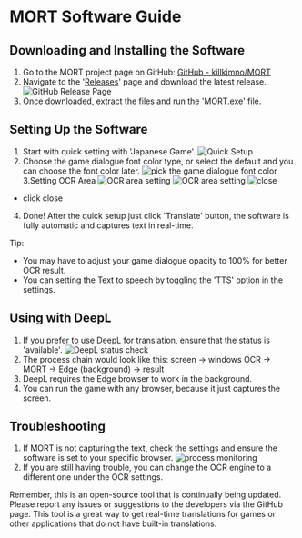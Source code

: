 # MORT Software Guide

## Downloading and Installing the Software
1. Go to the MORT project page on GitHub: [GitHub - killkimno/MORT](https://github.com/killkimno/MORT)
2. Navigate to the '[Releases](https://github.com/killkimno/MORT/releases)' page and download the latest release.
![GitHub Release Page](https://i.imgur.com/sPGjV3e.png)
3. Once downloaded, extract the files and run the 'MORT.exe' file.

## Setting Up the Software

1. Start with quick setting with 'Japanese Game'.
![Quick Setup](https://i.imgur.com/uVyXqgE.png)
2. Choose the game dialogue font color type, or select the default and you can choose the font color later.
![pick the game dialogue font color](https://imgur.com/DnTiQ1T.png)
3.Setting OCR Area
![OCR area setting](https://imgur.com/F85fKo8.png)
![OCR area setting](https://i.imgur.com/gXPx1Er.png)
![close](https://i.imgur.com/hFFDDP5.png)
 - click close
4. Done! After the quick setup just click 'Translate' button, the software is fully automatic and captures text in real-time.

 
Tip:
- You may have to adjust your game dialogue opacity to 100% for better OCR result.
- You can setting the Text to speech by toggling the 'TTS' option in the settings.

## Using with DeepL
1. If you prefer to use DeepL for translation, ensure that the status is 'available'.
![DeepL status check](https://i.imgur.com/ghrPPDm.png)
2. The process chain would look like this: screen -> windows OCR -> MORT -> Edge (background) -> result
3. DeepL requires the Edge browser to work in the background.
4. You can run the game with any browser, because it just captures the screen.

## Troubleshooting
1. If MORT is not capturing the text, check the settings and ensure the software is set to your specific browser.
![process monitoring](https://i.imgur.com/UqeusNy.png)
2. If you are still having trouble, you can change the OCR engine to a different one under the OCR settings.

Remember, this is an open-source tool that is continually being updated. Please report any issues or suggestions to the developers via the GitHub page. This tool is a great way to get real-time translations for games or other applications that do not have built-in translations.
